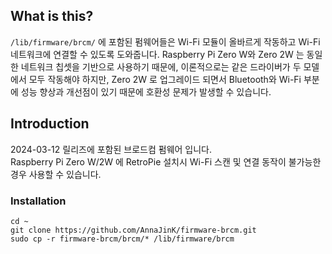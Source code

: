 ## What is this?
```/lib/firmware/brcm/``` 에 포함된 펌웨어들은 Wi-Fi 모듈이 올바르게 작동하고 Wi-Fi 네트워크에 연결할 수 있도록 도와줍니다. Raspberry Pi Zero W와 Zero 2W 는 동일한 네트워크 칩셋을 기반으로 사용하기 때문에, 이론적으로는 같은 드라이버가 두 모델에서 모두 작동해야 하지만, Zero 2W 로 업그레이드 되면서 Bluetooth와 Wi-Fi 부분에 성능 향상과 개선점이 있기 때문에 호환성 문제가 발생할 수 있습니다.

## Introduction
2024-03-12 릴리즈에 포함된 브로드컴 펌웨어 입니다.  
Raspberry Pi Zero W/2W 에 RetroPie 설치시 Wi-Fi 스캔 및 연결 동작이 불가능한 경우 사용할 수 있습니다.

### Installation
```
cd ~
git clone https://github.com/AnnaJinK/firmware-brcm.git
sudo cp -r firmware-brcm/brcm/* /lib/firmware/brcm
```
